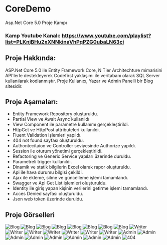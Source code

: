 # CoreDemo
Asp.Net Core 5.0 Proje Kampı 
### Kamp Youtube Kanalı: https://www.youtube.com/playlist?list=PLKnjBHu2xXNNkinaVhPqPZG0ubaLN63ci

## Proje Hakkında: 
ASP.Net Core 5.0 ile Entity Framework Core, N Tier Architechture mimarisini API'lerle destekleyerek Codefirst yaklaşımı ile veritabanı olarak SQL Server kullanılarak kodlanmıştır.
Proje Kullanıcı, Yazar ve Admin Panelli bir Blog sitesidir.

## Proje Aşamaları:
* Entity Framework Repository oluşturuldu.
* Partial View ve Await Async kullanıldı
* View Component ile parametre kullanımı gerçekleştirildi.
* HttpGet ve HttpPost attributeleri kullanıldı.
* Fluent Validation işlemleri yapıldı.
* 404 not found sayfası oluşturuldu.
* Authontecitaion ve Controller seviyesinde Authorize yapıldı.
* Session ile oturum yönetimi gerçekleştirildi.
* Refactoring ve Generic Service yapıları üzerinde duruldu.
* Parametreli trigger kullanıldı.
* Dinamik ve statik bilgilerin Excel olarak rapor oluşturuldu.
* Api ile hava durumu bilgisi çekildi.
* Ajax ile ekleme, silme ve güncelleme işlemi tamamlandı.
* Swagger ve Api Get List işlemleri oluşturuldu.
* Identity ile giriş yapan kişinin verilerini getirme işlemi tamamlandı.
* Acces Denied sayfası oluşturuldu.
* Json web token üzerinde duruldu.

## Proje Görselleri
![Blog](https://github.com/senaboyuktas/CoreDemo/blob/master/Proje/1.jpg)
![Blog](https://github.com/senaboyuktas/CoreDemo/blob/master/Proje/2.jpg)
![Blog](https://github.com/senaboyuktas/CoreDemo/blob/master/Proje/3.jpg)
![Blog](https://github.com/senaboyuktas/CoreDemo/blob/master/Proje/3.1.jpg)
![Blog](https://github.com/senaboyuktas/CoreDemo/blob/master/Proje/3.2.jpg)
![Blog](https://github.com/senaboyuktas/CoreDemo/blob/master/Proje/4.jpg)
![Blog](https://github.com/senaboyuktas/CoreDemo/blob/master/Proje/5.jpg)
![Blog](https://github.com/senaboyuktas/CoreDemo/blob/master/Proje/6.jpg)
![Writer](https://github.com/senaboyuktas/CoreDemo/blob/master/Proje/7.jpg)
![Writer](https://github.com/senaboyuktas/CoreDemo/blob/master/Proje/8.jpg)
![Writer](https://github.com/senaboyuktas/CoreDemo/blob/master/Proje/9.jpg)
![Writer](https://github.com/senaboyuktas/CoreDemo/blob/master/Proje/10.jpg)
![Writer](https://github.com/senaboyuktas/CoreDemo/blob/master/Proje/11.jpg)
![Writer](https://github.com/senaboyuktas/CoreDemo/blob/master/Proje/12.jpg)
![Writer](https://github.com/senaboyuktas/CoreDemo/blob/master/Proje/13.jpg)
![Admin](https://github.com/senaboyuktas/CoreDemo/blob/master/Proje/14.jpg)
![Admin](https://github.com/senaboyuktas/CoreDemo/blob/master/Proje/15.jpg)
![Admin](https://github.com/senaboyuktas/CoreDemo/blob/master/Proje/16.jpg)
![Admin](https://github.com/senaboyuktas/CoreDemo/blob/master/Proje/17.jpg)
![Admin](https://github.com/senaboyuktas/CoreDemo/blob/master/Proje/18.jpg)
![Admin](https://github.com/senaboyuktas/CoreDemo/blob/master/Proje/19.jpg)
![Admin](https://github.com/senaboyuktas/CoreDemo/blob/master/Proje/20.jpg)
![Admin](https://github.com/senaboyuktas/CoreDemo/blob/master/Proje/21.jpg)
![404](https://github.com/senaboyuktas/CoreDemo/blob/master/Proje/22.jpg)
